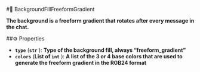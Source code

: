 #🔮 BackgroundFillFreeformGradient

**The background is a freeform gradient that rotates after every message in the chat.**

##⚙️ Properties

- **`type`** (**`str`** ): **Type of the background fill, always “freeform_gradient”**
- **`colors`** (**List of `int`** ): **A list of the 3 or 4 base colors that are used to generate the freeform gradient in the RGB24 format**
